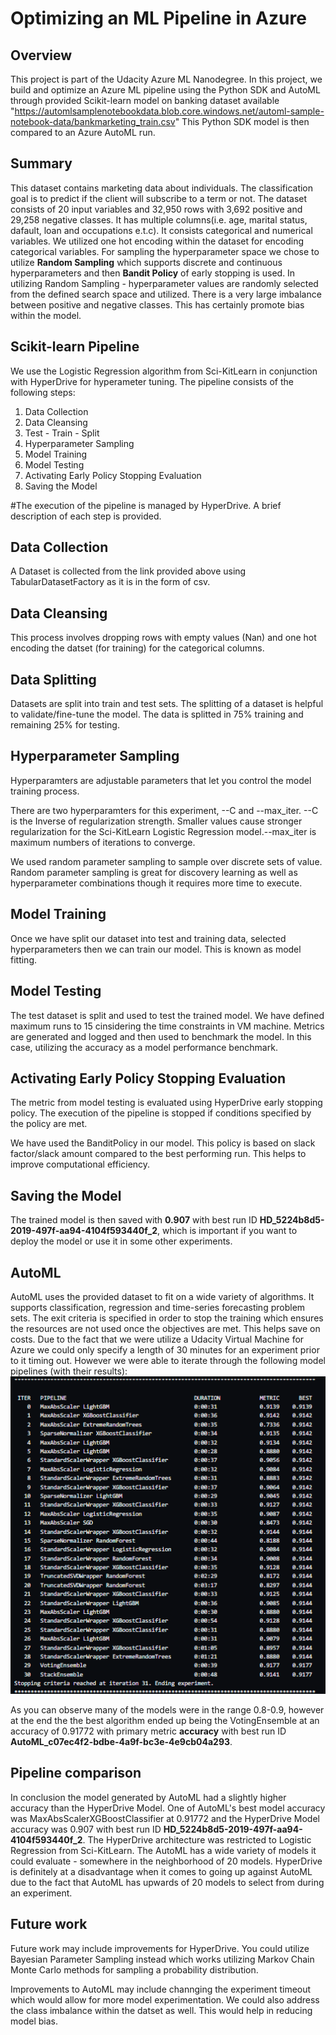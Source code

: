 # Optimizing an ML Pipeline in Azure

## Overview
This project is part of the Udacity Azure ML Nanodegree. In this project, we build and optimize an Azure ML pipeline using the Python SDK and AutoML through provided Scikit-learn model on banking dataset available "https://automlsamplenotebookdata.blob.core.windows.net/automl-sample-notebook-data/bankmarketing_train.csv" This Python SDK model is then compared to an Azure AutoML run.

## Summary
This dataset contains marketing data about individuals. The classification goal is to predict if the client will subscribe to a term or not. The dataset consists of 20 input variables and 32,950 rows with 3,692 positive and 29,258 negative classes. It has multiple columns(i.e. age, marital status, dafault, loan and occupations e.t.c). It consists categorical and numerical variables. We utilized one hot encoding within the dataset for encoding categorical variables. For sampling the hyperparameter space we chose to utilize **Random Sampling** which supports discrete and continuous hyperparameters and then **Bandit Policy** of early stopping is used. In utilizing Random Sampling - hyperparameter values are randomly selected from the defined search space and utilized. There is a very large imbalance between positive and negative classes. This has certainly promote bias within the model. 

## Scikit-learn Pipeline
We use the Logistic Regression algorithm from Sci-KitLearn in conjunction with HyperDrive for hyperameter tuning. The pipeline consists of the following steps:

1. Data Collection
2. Data Cleansing
3. Test - Train - Split
4. Hyperparameter Sampling
5. Model Training
6. Model Testing
7. Activating Early Policy Stopping Evaluation
8. Saving the Model

#The execution of the pipeline is managed by HyperDrive. A brief description of each step is provided. 

## Data Collection

A Dataset is collected from the link  provided above using TabularDatasetFactory as it is in the form of csv.

## Data Cleansing

This process involves dropping rows with empty values (Nan) and one hot encoding the datset (for training) for the categorical columns.

## Data Splitting

Datasets are split into train and test sets. The splitting of a dataset is helpful to validate/fine-tune the model. The data is splitted in 75% training and remaining 25% for testing.

## Hyperparameter Sampling

Hyperparamters are adjustable parameters that let you control the model training process.

There are two hyperparamters for this experiment, --C and --max_iter. --C is the Inverse of regularization strength. Smaller values cause stronger regularization for the Sci-KitLearn Logistic Regression model.--max_iter is maximum numbers of iterations to converge.

We used random parameter sampling to sample over discrete sets of value. Random parameter sampling is great for discovery learning as well as hyperparameter combinations though it requires more time to execute.

## Model Training

Once we have split our dataset into test and training data, selected hyperparameters then we can train our model. This is known as model fitting.

## Model Testing

The test dataset is split and used to test the trained model. We have defined maximum runs to 15 cinsidering the time constraints in VM machine. Metrics are generated and logged and then used to benchmark the model. In this case, utilizing the accuracy as a model performance benchmark.

## Activating Early Policy Stopping Evaluation

The metric from model testing is evaluated using HyperDrive early stopping policy. The execution of the pipeline is stopped if conditions specified by the policy are met. 

We have used the BanditPolicy in our model. This policy is based on slack factor/slack amount compared to the best performing run. This helps to improve computational efficiency. 

## Saving the Model

The trained model is then saved with **0.907** with best run ID **HD_5224b8d5-2019-497f-aa94-4104f593440f_2**, which is important if you want to deploy the model or use it in some other experiments.

## AutoML

AutoML uses the provided dataset to fit on a wide variety of algorithms. It supports classification, regression and time-series forecasting problem sets. The exit criteria is specified in order to stop the training which ensures the resources are not used once the objectives are met. This helps save on costs. Due to the fact that we were utilize a Udacity Virtual Machine for Azure we could only specify a length of 30 minutes for an experiment prior to it timing out. However we were able to iterate through the following model pipelines (with their results):
                                       ![AutoML run details](automl_run.PNG)


As you can observe many of the models were in the range 0.8-0.9, however at the end the the best algorithm ended up being the VotingEnsemble at an accuracy of 0.91772 with primary metric **accuracy** with best run ID **AutoML_c07ec4f2-bdbe-4a9f-bc3e-4e9cb04a293**.

## Pipeline comparison
In conclusion the model generated by AutoML had a slightly higher accuracy than the HyperDrive Model. One of AutoML's best model accuracy was MaxAbsScalerXGBoostClassifier at 0.91772 and the HyperDrive Model accuracy was 0.907 with best run ID 
**HD_5224b8d5-2019-497f-aa94-4104f593440f_2**. The HyperDrive architecture was restricted to Logistic Regression from Sci-KitLearn. The AutoML has a wide variety of models it could evaluate - somewhere in the neighborhood of 20 models. HyperDrive is definitely at a disadvantage when it comes to going up against AutoML due to the fact that AutoML has upwards of 20 models to select from during an experiment.

## Future work

Future work may include improvements for HyperDrive. You could utilize Bayesian Parameter Sampling instead which works utilizing Markov Chain Monte Carlo methods for sampling a probability distribution. 

Improvements to AutoML may include channging the experiment timeout which would allow for more model experimentation. We could also address the class imbalance within the datset as well. This would help in reducing model bias. 

